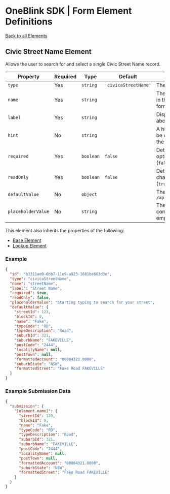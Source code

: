 # OneBlink SDK | Form Element Definitions

[Back to all Elements](./README.md)

## Civic Street Name Element

Allows the user to search for and select a single Civic Street Name record.

| Property           | Required | Type      | Default              | Description                                                                                 |
| ------------------ | -------- | --------- | -------------------- | ------------------------------------------------------------------------------------------- |
| `type`             | Yes      | `string`  | `'civicaStreetName'` | The type of Form Element Element.                                                           |
| `name`             | Yes      | `string`  |                      | The key that will be assigned a value in the submission data when the form is submitted.    |
| `label`            | Yes      | `string`  |                      | Display text presented to the user above the input by default.                              |
| `hint`             | No       | `string`  |                      | A hint triggered by an icon tooltip to be displayed when hovering beside the element label. |
| `required`         | Yes      | `boolean` | `false`              | Determine if this element requires an option to be selected (`true`) or not (`false`).      |
| `readOnly`         | Yes      | `boolean` | `false`              | Determine if this selected option be changed by the user (`false`) or not (`true`).         |
| `defaultValue`     | No       | `object`  |                      | The result of a request to Civica `/api/v2/streetregister/streetnames`                      |
| `placeholderValue` | No       | `string`  |                      | The content to appear in the form control when the form control is empty.                   |

This element also inherits the properties of the following:

- [Base Element](./base-element.md)
- [Lookup Element](./lookup-element.md)

### Example

```json
{
  "id": "b1311ae0-6bb7-11e9-a923-1681be663d3e",
  "type": "civicaStreetName",
  "name": "streetName",
  "label": "Street Name",
  "required": true,
  "readOnly": false,
  "placeholderValue": "Starting typing to search for your street",
  "defaultValue": {
    "streetId": 123,
    "blockId": 0,
    "name": "Fake",
    "typeCode": "RD",
    "typeDescription": "Road",
    "suburbId": 321,
    "suburbName": "FAKEVILLE",
    "postCode": "2444",
    "localityName": null,
    "postTown": null,
    "formattedAccount": "00004321.0000",
    "suburbState": "NSW",
    "formattedStreet": "Fake Road FAKEVILLE"
  }
}
```

### Example Submission Data

```json
{
  "submission": {
    "[element.name]": {
      "streetId": 123,
      "blockId": 0,
      "name": "Fake",
      "typeCode": "RD",
      "typeDescription": "Road",
      "suburbId": 321,
      "suburbName": "FAKEVILLE",
      "postCode": "2444",
      "localityName": null,
      "postTown": null,
      "formattedAccount": "00004321.0000",
      "suburbState": "NSW",
      "formattedStreet": "Fake Road FAKEVILLE"
    }
  }
}
```
